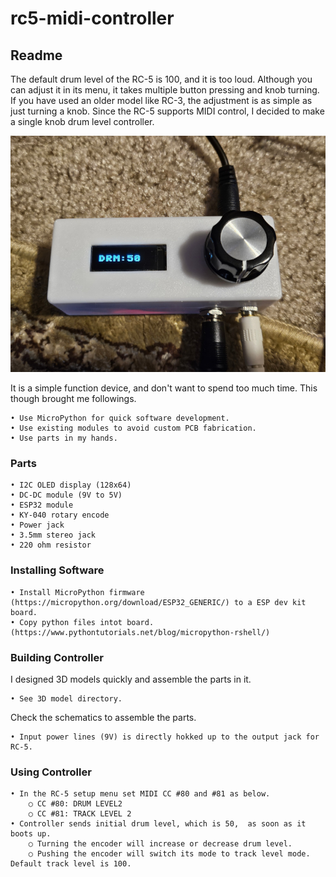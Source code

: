 # rc5-midi-controller


## Readme

The default drum level of the RC-5 is 100, and it is too loud. Although you can adjust it in its menu, it takes multiple button pressing and knob turning. If you have used an older model like RC-3, the adjustment is as simple as just turning a knob. Since the RC-5 supports MIDI control, I decided to make a single knob drum level controller.

![RC5 MIDI controller](https://github.com/0x4f48/rc5-midi-controller/blob/main/misc/rc5-midi-controller.jpg)

It is a simple function device, and don't want to spend too much time. This though brought me followings.

	• Use MicroPython for quick software development.
	• Use existing modules to avoid custom PCB fabrication.
	• Use parts in my hands.


### Parts

	• I2C OLED display (128x64)
	• DC-DC module (9V to 5V)
	• ESP32 module
	• KY-040 rotary encode
	• Power jack
	• 3.5mm stereo jack
    • 220 ohm resistor


### Installing Software

	• Install MicroPython firmware (https://micropython.org/download/ESP32_GENERIC/) to a ESP dev kit board.
	• Copy python files intot board. (https://www.pythontutorials.net/blog/micropython-rshell/)


### Building Controller

I designed 3D models quickly and assemble the parts in it.

	• See 3D model directory.


Check the schematics to assemble the parts.

    • Input power lines (9V) is directly hokked up to the output jack for RC-5.




### Using Controller

	• In the RC-5 setup menu set MIDI CC #80 and #81 as below.
		○ CC #80: DRUM LEVEL2
		○ CC #81: TRACK LEVEL 2
	• Controller sends initial drum level, which is 50,  as soon as it boots up.
		○ Turning the encoder will increase or decrease drum level.
		○ Pushing the encoder will switch its mode to track level mode. Default track level is 100.

